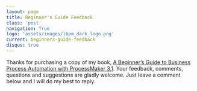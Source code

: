 ```yaml
---
layout: page
title: Beginner's Guide Feedback
class: 'post'
navigation: True
logo: 'assets/images/lbpm_dark_logo.png'
current: beginners-guide-feedback
disqus: true
---
```


Thanks for purchasing a copy of my book, [A Beginner’s Guide to Business Process Automation with ProcessMaker 3.1](/books). Your feedback, comments, questions and suggestions are gladly welcome. Just leave a comment below and I will do my best to reply.